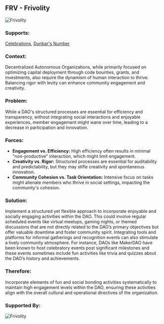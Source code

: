 ## FRV - Frivolity

![Frivolity](./output/illustrations/frivolity.png)

### Supports:

[Celebrations](./celebrations.html), [Dunbar's Number](./dunbars_number.html)

### Context:

Decentralized Autonomous Organizations, while primarily focused on optimizing capital deployment through code bounties, grants, and investments, also require the dynamism of human interaction to thrive. Balancing rigor with levity can enhance community engagement and creativity.

### Problem:

While a DAO's structured processes are essential for efficiency and transparency, without integrating social interactions and enjoyable experiences, member engagement might wane over time, leading to a decrease in participation and innovation.

### Forces:

- **Engagement vs. Efficiency:** High efficiency often results in minimal "non-productive" interaction, which might limit engagement.
- **Creativity vs. Rigor:** Structured processes are essential for auditability and predictability, but they may stifle creativity and spontaneous innovation.
- **Community Cohesion vs. Task Orientation:** Intensive focus on tasks might alienate members who thrive in social settings, impacting the community's cohesion.

### Solution:

Implement a structured yet flexible approach to incorporate enjoyable and socially engaging activities within the DAO. This could involve regular scheduled events like virtual meetups, gaming nights, or themed discussions that are not directly related to the DAO’s primary objectives but offer valuable downtime and foster community spirit. Integrating tools and platforms for informal gatherings and recognition events can also stimulate a lively community atmosphere. For instance, DAOs like MakerDAO have been known to host celebratory events post significant milestones and these events sometimes include fun activities like trivia and quizzes about the DAO’s history and achievements.

### Therefore:

Incorporate elements of fun and social bonding activities systematically to maintain high engagement levels within the DAO, ensuring these activities align with the overall cultural and operational directives of the organization.

### Supported By:


![Frivolity](./output/frivolity_specific_graph.png)
